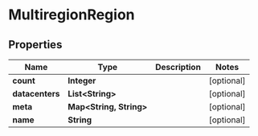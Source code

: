 

# MultiregionRegion


## Properties

Name | Type | Description | Notes
------------ | ------------- | ------------- | -------------
**count** | **Integer** |  |  [optional]
**datacenters** | **List&lt;String&gt;** |  |  [optional]
**meta** | **Map&lt;String, String&gt;** |  |  [optional]
**name** | **String** |  |  [optional]



